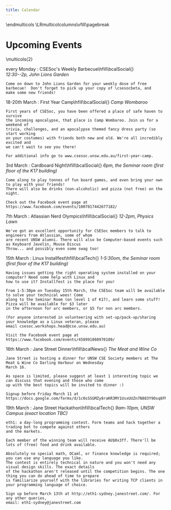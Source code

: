 ```yaml
---
title: Calendar
---
```


\endmulticols
\LRmulticolcolumns\vfill\pagebreak

Upcoming Events
===============

\multicols{2}

every Monday
:    CSESoc's Weekly Barbecue\hfill\bcalSocial{}  
     _12:30--2p, John Lions Garden_
     
    Come on down to John Lions Garden for your weekly dose of free
    barbecue!  Don't forget to pick up your copy of \csesocbeta, and
    make some new friends!

18-20th March
:    First Year Camp\hfill\bcalSocial{}
     _Camp Wombaroo_
    
    First years of CSESoc, you have been offered a place of safe haven to survive 
    the incoming apocalypse, that place is Camp Wombaroo. Join us for a weekend of 
    trivia, challenges, and an apocalypse themed fancy dress party (so start working 
    on your costumes) with friends both new and old. We're all incredibly excited and 
    we can't wait to see you there!
    
    For additional info go to www.csesoc.unsw.edu.au/first-year-camp.

3rd March
:    Cardboard Night\hfill\bcalSocial{}
     _6pm, the Seminar room (first floor of the K17 building)_
    
    Come along to play tonnes of fun board games, and even bring your own to play with your friends! 
    There will also be drinks (non-alcoholic) and pizza (not free) on the night.
    
    Check out the Facebook event page at https://www.facebook.com/events/1007017442677182/

7th March 
:    Atlassian Nerd Olympics\hfill\bcalSocial{}
     _12-2pm, Physics Lawn_
    
    We've got an excellent opportunity for CSESoc members to talk to engineers from Atlassian, some of whom 
    are recent UNSW alumni. There will also be Computer-based events such as Keyboard Javelin, Mouse Discus 
    Throw... and possibly even some swag too!

15th March
:    Linux Installfest\hfill\bcalTech{}
     _1-5:30om, the Seminar room (first floor of the K17 building)_
    
    Having issues getting the right operating system installed on your computer? Need some help with Linux and 
    how to use it? Installfest is the place for you! 
    
    From 1-5:30pm on Tuesday 15th March, the CSESoc team will be available to solve your technical woes! Come 
    along to the Seminar Room (on level 1 of K17), and learn some stuff! Pizza will be available for $3 later 
    in the afternoon for arc members, or $5 for non arc members.
    
    (For anyone interested in volunteering with set-up/pack-up/sharing your knowledge as a Linux veteran, please 
    email csesoc.workshops.head@cse.unsw.edu.au)
    
    Visit the Facebook event page at https://www.facebook.com/events/458991860970189/ 

16th March
:    Jane Street Dinner\hfill\bcalNews{}
     _The Meat and Wine Co_
    
    Jane Street is hosting a dinner for UNSW CSE Society members at The Meat & Wine Co Darling Harbour on Wednesday 
    March 16. 
    
    As space is limited, please suggest at least 1 interesting topic we can discuss that evening and those who come 
    up with the best topics will be invited to dinner :)
    
    Signup before Friday March 11 at https://docs.google.com/forms/d/1c0sSSGMZy8raKR3MY1UsxUUZn7N883Y9Osq8FMSlv4U/viewform

19th March
:    Jane Street Hackathon\hfill\bcalTech{}
     _9am-10pm, UNSW Campus (exact location TBC)_
    
    eth1: a day-long programming contest. Form teams and hack together a trading bot to compete against others 
    and the markets.
    
    Each member of the winning team will receive AU$0x3ff. There'll be lots of (free) food and drink available.
    
    Absolutely no special math, OCaml, or finance knowledge is required; you can use any language you like. 
    The contest is entirely technical in nature and you won't need any visual design skills. The exact details 
    of the hackathon aren't released until the competition begins. The one thing you can do ahead of time to prepare 
    is familiarize yourself with the libraries for writing TCP clients in your programming language of choice.
    
    Sign up before March 13th at http://eth1-sydney.janestreet.com/. For any other queries, 
    email: eth1-sydney@janestreet.com
